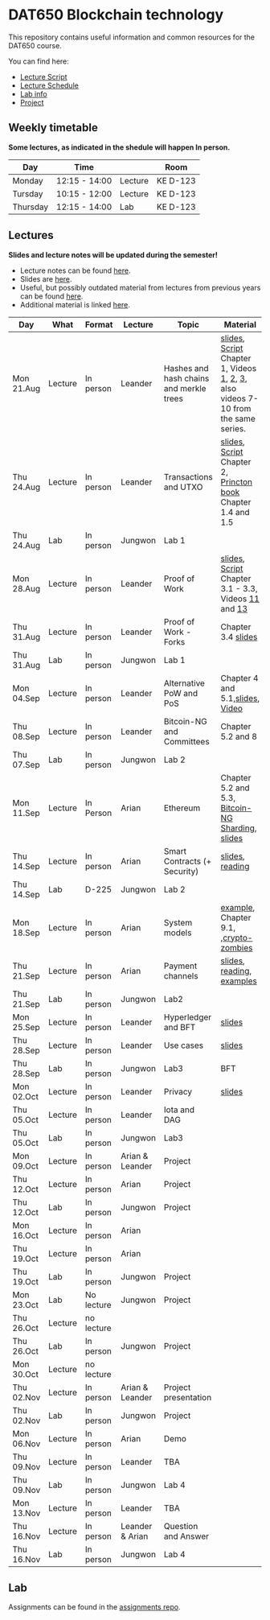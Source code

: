 # DAT650 Blockchain technology

This repository contains useful information and common resources for the DAT650 course.

You can find here:
* [Lecture Script](script.pdf)
* [Lecture Schedule](#lectures)
* [Lab info](#lab)
* [Project](projects)

## Weekly timetable

**Some lectures, as indicated in the shedule will happen In person.**

| Day | Time | | Room |
|----|------|---|------|
| Monday  | 12:15 - 14:00 | Lecture | KE D-123 |
| Tursday | 10:15 - 12:00 | Lecture | KE D-123 |
| Thursday | 12:15 - 14:00 | Lab | KE D-123 |

## Lectures

**Slides and lecture notes will be updated during the semester!**

* Lecture notes can be found [here](script.pdf). 
* Slides are [here](slides).
* Useful, but possibly outdated material from lectures from previous years can be found [here](lecture_material.md).
* Additional material is linked [here](resources.md).


 Day | What | Format | Lecture | Topic | Material |
|-----|------|--------|-----------|-------|----------|
|Mon 21.Aug | Lecture | In person | Leander | Hashes and hash chains and merkle trees | [slides](slides/blockchain1hashchain.pdf), [Script](script.pdf) Chapter 1, Videos [1](https://www.youtube.com/watch?v=TwkrJtTL-wc&list=PLnD_TI73e88dsiKwQ3XDqXPBMwQjVt_TB&index=2), [2](https://www.youtube.com/watch?v=CIvdtlQPUf4&list=PLnD_TI73e88dsiKwQ3XDqXPBMwQjVt_TB&index=3), [3](https://www.youtube.com/watch?v=DjZZz70BJ_o&list=PLnD_TI73e88dsiKwQ3XDqXPBMwQjVt_TB&index=4), also videos 7-10 from the same series.|
|Thu 24.Aug | Lecture | In person | Leander | Transactions and UTXO | [slides](slides/blockchain2utxo.pdf), [Script](script.pdf) Chapter 2, [Princton book](https://d28rh4a8wq0iu5.cloudfront.net/bitcointech/readings/princeton_bitcoin_book.pdf) Chapter 1.4 and 1.5 |
|Thu 24.Aug | Lab | In person | Jungwon | Lab 1 |  |
|Mon 28.Aug | Lecture | In person | Leander | Proof of Work | [slides](slides/blockchain3pow.pdf), [Script](script.pdf) Chapter 3.1 - 3.3, Videos [11](https://youtu.be/ehO-TKhuAro) and [13](https://youtu.be/B7O5yDY4_N0)  | 
|Thu 31.Aug | Lecture | In person | Leander | Proof of Work - Forks | Chapter 3.4 [slides](slides/blockchain4forks.pdf) |
|Thu 31.Aug | Lab | In person | Jungwon |  Lab 1 |  |
|Mon 04.Sep | Lecture | In person | Leander | Alternative PoW and PoS | Chapter 4 and 5.1,[slides](slides/blockchain6pos.pdf), [Video](https://youtu.be/TipGy2bOVL4)  |
|Thu 08.Sep | Lecture | In person | Leander | Bitcoin-NG  and Committees | Chapter 5.2 and 8 |
|Thu 07.Sep | Lab | In person | Jungwon |  Lab 2 |  |
|Mon 11.Sep | Lecture | In Person | Arian | Ethereum |Chapter 5.2 and 5.3, [Bitcoin-NG](https://www.usenix.org/conference/nsdi16/technical-sessions/presentation/eyal) [Sharding](https://www.usenix.org/conference/nsdi19/presentation/wang-jiaping), [slides](slides/blockchain7ngandsharding.pdf) |
|Thu 14.Sep | Lecture | In person | Arian | Smart Contracts (+ Security)| [slides](slides/smartContracts.pdf), [reading](https://arxiv.org/pdf/2207.02264.pdf) |
|Thu 14.Sep | Lab | D-225 | Jungwon |  Lab 2 |  |
|Mon 18.Sep | Lecture | In person | Arian | System models | [example](solidity/solidityDevelopment.md), Chapter 9.1, ,[crypto-zombies](https://cryptozombies.io/en/course) |
|Thu 21.Sep | Lecture | In person | Arian | Payment channels | [slides](slides/SmartContractSecurity.pdf), [reading](https://github.com/ethereumbook/ethereumbook/blob/develop/09smart-contracts-security.asciidoc), [examples](solidity/security) |
|Thu 21.Sep | Lab | In person | Jungwon | Lab2 |  |
|Mon 25.Sep | Lecture | In person | Leander | Hyperledger and BFT | [slides](slides/hyperledgerHotStuff.pdf) |
|Thu 28.Sep | Lecture | In person | Leander | Use cases |  [slides](slides/usecases.pdf) |
|Thu 28.Sep | Lab | In person | Jungwon | Lab3 | BFT | Chapter 7.1 & 7.2, [slides](slides/Lecture-10.pdf) |
|Mon 02.Oct | Lecture | In person | Leander | Privacy | [slides](slides/privacyandEthereumTrees.pdf) |
|Thu 05.Oct | Lecture | In person | Leander | Iota and DAG | |
|Thu 05.Oct | Lab | In person | Jungwon | Lab3 |  |
|Mon 09.Oct | Lecture | In person | Arian & Leander | Project  | |
|Thu 12.Oct | Lecture | In person | Arian | Project |   |
|Thu 12.Oct | Lab | In person | Jungwon | Project |  |
|Mon 16.Oct | Lecture | In person | Arian |  |
|Thu 19.Oct | Lecture | In person | Arian | 
|Thu 19.Oct | Lab | In person | Jungwon | Project |  |
|Mon 23.Oct | Lab | No lecture | Jungwon | Project | |
|Thu 26.Oct | Lecture | no lecture |  |  | |
|Thu 26.Oct | Lab | In person | Jungwon | Project |  |
|Mon 30.Oct | Lecture | no lecture |  | |
|Thu 02.Nov | Lecture | In person | Arian & Leander | Project presentation |
|Thu 02.Nov | Lab | In person | Jungwon | Project |  |
|Mon 06.Nov | Lecture | In person | Arian | Demo | 
|Thu 09.Nov | Lecture | In person | Leander | TBA |  |
|Thu 09.Nov | Lab | In person | Jungwon | Lab 4 |  |
|Mon 13.Nov | Lecture | In person | Leander | TBA |
|Thu 16.Nov | Lecture | In person | Leander & Arian | Question and Answer |  |
|Thu 16.Nov | Lab | In person | Jungwon | Lab 4 |  |

## Lab

Assignments can be found in the [assignments repo](https://github.com/dat650-2023/assignments).

